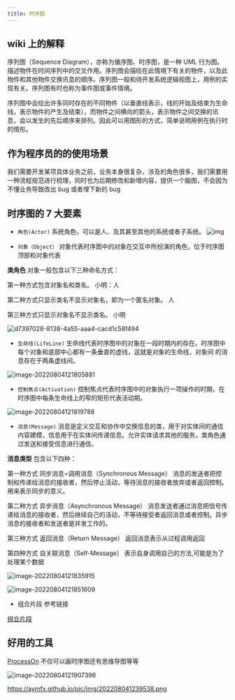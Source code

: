 ```yaml
---
title: 时序图
---
```


## wiki 上的解释
序列图（Sequence Diagram），亦称为循序图、时序图，是一种 UML 行为图。描述物件在时间序列中的交叉作用。序列图会描绘在此情境下有关的物件，以及此物件和其他物件交换讯息的顺序。序列图一般和待开发系统逻辑视图上，用例的实现有关。序列图有时也称为事件图或事件情境。

序列图中会绘出许多同时存在的不同物件（以垂直线表示，线的开始及结束为生命线，表示物件的产生及结束），而物件之间横向的箭头，表示物件之间交换的讯息，会以发生的先后顺序来排列。因此可以用图形的方式，简单说明用例在执行时的情形。

## 作为程序员的的使用场景



我们需要开发某项具体业务之前，业务本身很复杂，涉及的角色很多，我们需要用一种流程规范进行梳理，同时也为后期修改和新增内容，提供一个脑图，不会因为不懂业务导致改出 bug 或者埋下新的 bug



## 时序图的 7 大要素


-  `角色(Actor)` 系统角色，可以是人、及其甚至其他的系统或者子系统。
  ![img](https://aymfx.github.io/pic/img/adasdasdadasd.png)

-  `对象（Object）` 对象代表时序图中的对象在交互中所扮演的角色，位于时序图顶部和对象代表 



**类角色** 对象一般包含以下三种命名方式：

第一种方式包含对象名和类名。  小明：人

第二种方式只显示类名不显示对象名，即为一个匿名对象。 人

第三种方式只显示对象名不显示类名。 小明



![d7397028-8138-4a55-aaa4-cacd1c58f494](https://aymfx.github.io/pic/img/d7397028-8138-4a55-aaa4-cacd1c58f494.png)



- `生命线(LifeLine)` 生命线代表时序图中的对象在一段时期内的存在。时序图中每个对象和底部中心都有一条垂直的虚线，这就是对象的生命线，对象间 的消息存在于两条虚线间。



![image-20220804121805881](https://aymfx.github.io/pic/img/image-20220804121805881.png)



- `控制焦点(Activation)` 控制焦点代表时序图中的对象执行一项操作的时期，在时序图中每条生命线上的窄的矩形代表活动期。

![image-20220804121819788](https://aymfx.github.io/pic/img/image-20220804121819788.png)

- `消息(Message)` 消息是定义交互和协作中交换信息的类，用于对实体间的通信内容建模，信息用于在实体间传递信息。允许实体请求其他的服务，类角色通过发送和接受信息进行通信。



**消息类型** 包含以下四种：




第一种方式 同步消息=调用消息（Synchronous Message）  消息的发送者把控制权传递给消息的接收者，然后停止活动，等待消息的接收者放弃或者返回控制。用来表示同步的意义。

第二种方式 异步消息（Asynchronous Message） 消息发送者通过消息把信号传递给消息的接收者，然后继续自己的活动，不等待接受者返回消息或者控制。异步消息的接收者和发送者是并发工作的。

第三种方式 返回消息（Return Message） 返回消息表示从过程调用返回

第四种方式 自关联消息（Self-Message） 表示自身调用自己的方法,可能是为了处理某个数据




![image-20220804121835915](https://aymfx.github.io/pic/img/image-20220804121835915.png)

![image-20220804121851609](https://aymfx.github.io/pic/img/image-20220804121851609.png)



- 组合片段 参考链接



[组合片段](https://www.cnblogs.com/cy568searchx/p/6227238.html)



## 好用的工具



[ProcessOn](https://www.processon.com/i/5b06ac60e4b0595cc8a5a3dd) 不仅可以画时序图还有思维导图等等



![image-20220804121907396](https://aymfx.github.io/pic/img/image-20220804121907396-20220804123916558-20220804124205581.png)


https://aymfx.github.io/pic/img/202208041239538.png